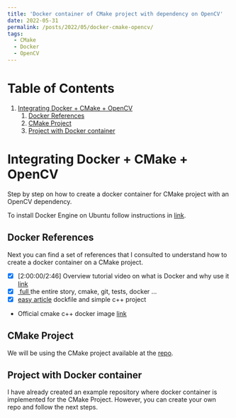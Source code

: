```yaml
---
title: 'Docker container of CMake project with dependency on OpenCV'
date: 2022-05-31
permalink: /posts/2022/05/docker-cmake-opencv/
tags:
  - CMake
  - Docker
  - OpenCV
---
```


# Table of Contents

1.  [Integrating Docker + CMake + OpenCV](#org9d6c309)
    1.  [Docker References](#orgfb32bf0)
    2.  [CMake Project](#org0459380)
    3.  [Project with Docker container](#orgeeab9f7)



<a id="org9d6c309"></a>

# Integrating Docker + CMake + OpenCV

Step by step on how to create a  docker container for CMake project with an OpenCV dependency.

To install Docker Engine on Ubuntu follow instructions in [link](https://docs.docker.com/engine/install/ubuntu/).


<a id="orgfb32bf0"></a>

## Docker References

Next you can find a set of references that I consulted to understand how to create a docker container on a CMake project.

-   [X] [2:00:00/2:46] Overview tutorial video on what is Docker and why use it [link](https://www.youtube.com/watch?v=3c-iBn73dDE)
-   [X] [ full ](https://levelup.gitconnected.com/how-to-combine-c-cmake-googletest-circleci-docker-and-why-e02d76c060a3) the entire story, cmake, git, tests, docker &#x2026;
-   [X] [easy article](https://blog.totalcross.com/docker-basics-cross-compiling-a-cmake-project-642001240b6f) dockfile and simple c++ project
-   Official cmake c++ docker image [link](https://hub.docker.com/r/rikorose/gcc-cmake/dockerfile)


<a id="org0459380"></a>

## CMake Project

We will be using the CMake project available at the [repo](https://github.com/joaosalvado/mr_env).


<a id="orgeeab9f7"></a>

## Project with Docker container

I have already created an example repository where docker container is implemented for the CMake Project.
However, you can create your own repo and follow the next steps.


